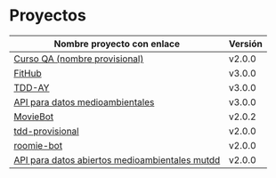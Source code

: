# Proyectos

| Nombre proyecto con enlace                                                         | Versión |
|------------------------------------------------------------------------------------|---------|
| [Curso QA (nombre provisional)](https://github.com/testing-kakapos/curso-QA)       | v2.0.0  |
| [FitHub](https://github.com/fitplusplus/fithub)                                    | v3.0.0  |
| [TDD-AY](https://github.com/TDD-AY/TDD-Project)                                    | v3.0.0  |
| [API para datos medioambientales](https://github.com/tdd-JSP/TDD-curso)            | v3.0.0  |
| [MovieBot](https://github.com/tdd-IgnasiYManu/MovieBot)                            | v2.0.2  |
| [tdd-provisional](https://github.com/tdd-organization-afp/tdd-provisional)         | v2.0.0  |
| [roomie-bot](https://github.com/dipzza/roomie-bot)                                 | v2.0.0  |
| [API para datos abiertos medioambientales mutdd](https://github.com/muetsii/mutdd) | v2.0.0  |
